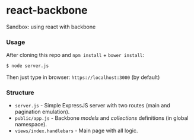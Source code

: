# react-backbone
Sandbox: using react with backbone

### Usage
After cloning this repo and `npm install` + `bower install`:

```bash
$ node server.js
```

Then just type in browser: `https://localhost:3000` (by default)

### Structure

- `server.js` - Simple ExpressJS server with two routes (main and pagination emulation).
- `public/app.js` - Backbone _models_ and _collections_ definitions (in global namespace).
- `views/index.handlebars` - Main page with all logic.
